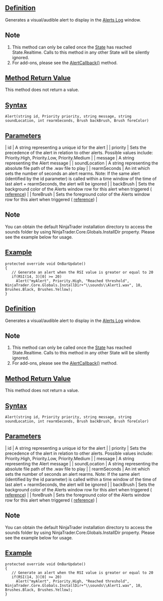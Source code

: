 ## [Definition](https://developer.ninjatrader.com/docs/desktop/alert\#definition)

Generates a visual/audible alert to display in the [Alerts Log](https://ninjatrader.com/support/helpguides/nt8/alerts_log.htm) window.

## Note

1. This method can only be called once the [State](https://developer.ninjatrader.com/docs/desktop/state) has reached State.Realtime. Calls to this method in any other State will be silently ignored.
2. For add-ons, please see the [AlertCallback()](https://developer.ninjatrader.com/docs/desktop/alertcallback) method.

## [Method Return Value](https://developer.ninjatrader.com/docs/desktop/alert\#method-return-value)

This method does not return a value.

## [Syntax](https://developer.ninjatrader.com/docs/desktop/alert\#syntax)

`Alert(string id, Priority priority, string message, string soundLocation, int rearmSeconds, Brush backBrush, Brush foreColor)`

## [Parameters](https://developer.ninjatrader.com/docs/desktop/alert\#parameters)

| id | A string representing a unique id for the alert |
| priority | Sets the precedence of the alert in relation to other alerts. Possible values include: Priority.High, Priority.Low, Priority.Medium |
| message | A string representing the Alert message |
| soundLocation | A string representing the absolute file path of the .wav file to play |
| rearmSeconds | An int which sets the number of seconds an alert rearms. Note: If the same alert (identified by the id parameter) is called within a time window of the time of last alert + rearmSeconds, the alert will be ignored |
| backBrush | Sets the background color of the Alerts window row for this alert when triggered ( [reference](http://msdn.microsoft.com/en-us/library/system.drawing.color_members(v=vs.90).aspx)) |
| foreBrush | Sets the foreground color of the Alerts window row for this alert when triggered ( [reference](http://msdn.microsoft.com/en-us/library/system.drawing.color_members(v=vs.90).aspx)) |

## Note

You can obtain the default NinjaTrader installation directory to access the sounds folder by using NinjaTrader.Core.Globals.InstallDir property. Please see the example below for usage.

## [Example](https://developer.ninjatrader.com/docs/desktop/alert\#example)

```jsx-150469391 csharp
protected override void OnBarUpdate()
{
   // Generate an alert when the RSI value is greater or equal to 20
   if(RSI(14, 3)[0] >= 20)
     Alert("myAlert", Priority.High, "Reached threshold", NinjaTrader.Core.Globals.InstallDir+"\\sounds\\Alert1.wav", 10, Brushes.Black, Brushes.Yellow);
}

```

## [Definition](https://developer.ninjatrader.com/docs/desktop/alert\#definition)

Generates a visual/audible alert to display in the [Alerts Log](https://ninjatrader.com/support/helpguides/nt8/alerts_log.htm) window.

## Note

1. This method can only be called once the [State](https://developer.ninjatrader.com/docs/desktop/state) has reached State.Realtime. Calls to this method in any other State will be silently ignored.
2. For add-ons, please see the [AlertCallback()](https://developer.ninjatrader.com/docs/desktop/alertcallback) method.

## [Method Return Value](https://developer.ninjatrader.com/docs/desktop/alert\#method-return-value)

This method does not return a value.

## [Syntax](https://developer.ninjatrader.com/docs/desktop/alert\#syntax)

`Alert(string id, Priority priority, string message, string soundLocation, int rearmSeconds, Brush backBrush, Brush foreColor)`

## [Parameters](https://developer.ninjatrader.com/docs/desktop/alert\#parameters)

| id | A string representing a unique id for the alert |
| priority | Sets the precedence of the alert in relation to other alerts. Possible values include: Priority.High, Priority.Low, Priority.Medium |
| message | A string representing the Alert message |
| soundLocation | A string representing the absolute file path of the .wav file to play |
| rearmSeconds | An int which sets the number of seconds an alert rearms. Note: If the same alert (identified by the id parameter) is called within a time window of the time of last alert + rearmSeconds, the alert will be ignored |
| backBrush | Sets the background color of the Alerts window row for this alert when triggered ( [reference](http://msdn.microsoft.com/en-us/library/system.drawing.color_members(v=vs.90).aspx)) |
| foreBrush | Sets the foreground color of the Alerts window row for this alert when triggered ( [reference](http://msdn.microsoft.com/en-us/library/system.drawing.color_members(v=vs.90).aspx)) |

## Note

You can obtain the default NinjaTrader installation directory to access the sounds folder by using NinjaTrader.Core.Globals.InstallDir property. Please see the example below for usage.

## [Example](https://developer.ninjatrader.com/docs/desktop/alert\#example)

```jsx-150469391 csharp
protected override void OnBarUpdate()
{
   // Generate an alert when the RSI value is greater or equal to 20
   if(RSI(14, 3)[0] >= 20)
     Alert("myAlert", Priority.High, "Reached threshold", NinjaTrader.Core.Globals.InstallDir+"\\sounds\\Alert1.wav", 10, Brushes.Black, Brushes.Yellow);
}

```